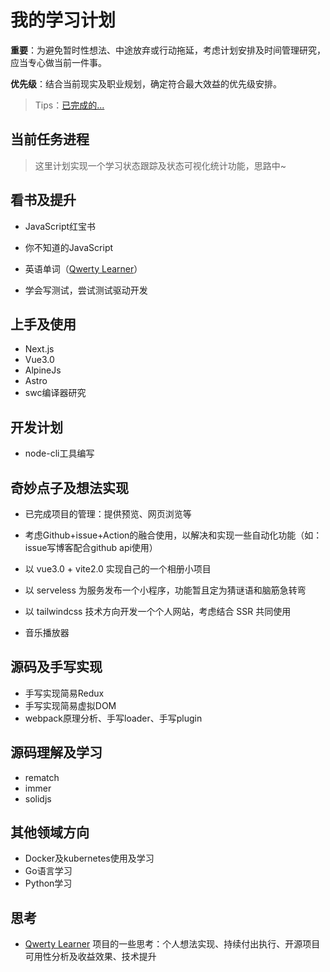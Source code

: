 # 我的学习计划

**重要**：为避免暂时性想法、中途放弃或行动拖延，考虑计划安排及时间管理研究，应当专心做当前一件事。

**优先级**：结合当前现实及职业规划，确定符合最大效益的优先级安排。

> Tips：[已完成的...](https://github.com/JS-banana/front-end-coffeeBar)

## 当前任务进程

> 这里计划实现一个学习状态跟踪及状态可视化统计功能，思路中~

## 看书及提升

- JavaScript红宝书
- 你不知道的JavaScript

- 英语单词（[Qwerty Learner](https://github.com/Kaiyiwing/qwerty-learner)）

- 学会写测试，尝试测试驱动开发

## 上手及使用

- Next.js
- Vue3.0
- AlpineJs
- Astro
- swc编译器研究

## 开发计划

- node-cli工具编写

## 奇妙点子及想法实现

- 已完成项目的管理：提供预览、网页浏览等
- 考虑Github+issue+Action的融合使用，以解决和实现一些自动化功能（如：issue写博客配合github api使用）

- 以 vue3.0 + vite2.0 实现自己的一个相册小项目
- 以 serveless 为服务发布一个小程序，功能暂且定为猜谜语和脑筋急转弯
- 以 tailwindcss 技术方向开发一个个人网站，考虑结合 SSR 共同使用
- 音乐播放器

## 源码及手写实现

- 手写实现简易Redux
- 手写实现简易虚拟DOM
- webpack原理分析、手写loader、手写plugin

## 源码理解及学习

- rematch
- immer
- solidjs

## 其他领域方向

- Docker及kubernetes使用及学习
- Go语言学习
- Python学习

## 思考

- [Qwerty Learner](https://github.com/Kaiyiwing/qwerty-learner) 项目的一些思考：个人想法实现、持续付出执行、开源项目可用性分析及收益效果、技术提升
